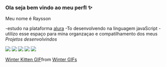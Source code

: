 ### Ola seja bem vindo ao meu perfl ✨

Meu nome é Raysson

-estudo na plataforma [alura](https://www.alura.com.br)
-To desenvolvendo na linguagem javaScript
-utilizo esse espaço para mina organzaçao e compatilhamento dos meus *Projetos* _desenvolvindos_

![](https://media1.tenor.com/m/EWYXEGs3XskAAAAd/i-phone.gif)
![](https://media1.tenor.com/m/Yx0uMcIl7VsAAAAC/apple-iphone13.gif)
![](https://media1.tenor.com/m/sWEUdV5LQdkAAAAC/yes-apple.gif)
![](https://media1.tenor.com/m/u4YFDom2imAAAAAd/apple-apple-iphone.gif)
![](https://media1.tenor.com/m/wVWx8DALpwoAAAAd/apple-aplle-event.gif)
<div class="tenor-gif-embed" data-postid="12861736575092118794" data-share-method="host" data-aspect-ratio="0.727273" data-width="100%"><a href="https://tenor.com/view/winter-kitten-snow-brr-cold-gif-12861736575092118794">Winter Kitten GIF</a>from <a href="https://tenor.com/search/winter-gifs">Winter GIFs</a></div> <script type="text/javascript" async src="https://tenor.com/embed.js"></script>

